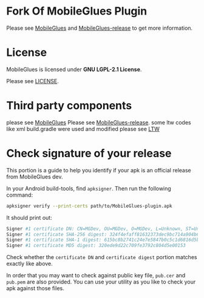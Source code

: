 Fork Of 
MobileGlues Plugin
====
Please see [MobileGlues](https://github.com/MobileGL-Dev/MobileGlues) and [MobileGlues-release](https://github.com/MobileGL-Dev/MobileGlues-release) to get more information.

License
====
MobileGlues is licensed under **GNU LGPL-2.1 License**.

Please see [LICENSE](https://github.com/MobileGL-Dev/MobileGlues-plugin/blob/main/LICENSE).

Third party components
====
please see [MobileGlues](https://github.com/MobileGL-Dev/MobileGlues)
Please see [MobileGlues-release](https://github.com/MobileGL-Dev/MobileGlues-release).
some ltw codes like xml build.gradle were used and modified
please see [LTW](https://github.com/PojavLauncherTeam/Ltw)

Check signature of your release
====
This portion is a guide to help you identify if your apk is an official release from
MobileGlues dev.

In your Android build-tools, find `apksigner`. Then run the following command:
```bash
apksigner verify --print-certs path/to/MobileGlues-plugin.apk
```

It should print out:
```bash
Signer #1 certificate DN: CN=MGDev, OU=MGDev, O=MGDev, L=Unknown, ST=Unknown, C=CN
Signer #1 certificate SHA-256 digest: 324f4efaff81632373dec9bc714a904b64740249410b551b61805340e42ff5d5
Signer #1 certificate SHA-1 digest: 615bc8b2741c24e7e5847b0c5c1d6816d5b0763a
Signer #1 certificate MD5 digest: 320ede9d22c709fe3792c804d5e00153
```

Check whether the `certificate DN` and `certificate digest` portion matches exactly like above.

In order that you may want to check against public key file, `pub.cer` and `pub.pem` are also provided.
You can use your utility as you like to check your apk against those files.
